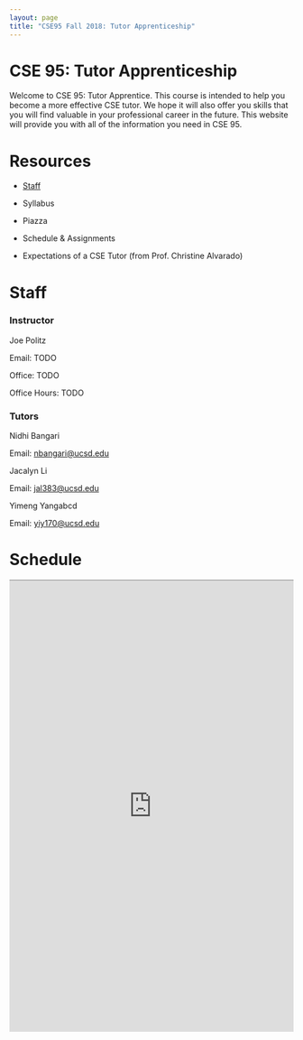 ```yaml
---
layout: page
title: "CSE95 Fall 2018: Tutor Apprenticeship"
---
```


# CSE 95: Tutor Apprenticeship

Welcome to CSE 95: Tutor Apprentice. This course is intended to help you become a more effective CSE tutor. We hope it will also offer you skills that you will find valuable in your professional career in the future. This website will provide you with all of the information you need in CSE 95. 

# Resources
* <a href="#staff">Staff</a> 

* Syllabus  

* Piazza 

* Schedule & Assignments 

* Expectations of a CSE Tutor (from Prof. Christine Alvarado)

# Staff
<a id="staff"></a>

<h3>Instructor</h3>

Joe Politz

Email: TODO

Office: TODO

Office Hours: TODO

<h3>Tutors</h3>

Nidhi Bangari

Email: nbangari@ucsd.edu

Jacalyn Li

Email: jal383@ucsd.edu

Yimeng Yangabcd

Email: yiy170@ucsd.edu

# Schedule
 <iframe style="border: none; border-top: 1px solid grey; border-spacing: 2px" src="https://docs.google.com/spreadsheets/d/e/2PACX-1vTSzcbMtdGIdQ_FFq2vIGP2czId9MouBnDMgqzqNfHR6IVyaNJ_Dq9-d06UXTXgxdakOaYuHfkjwlC-/pubhtml?gid=0&amp;single=true&amp;widget=true&amp;headers=false" width="100%" height="800px"></iframe>
